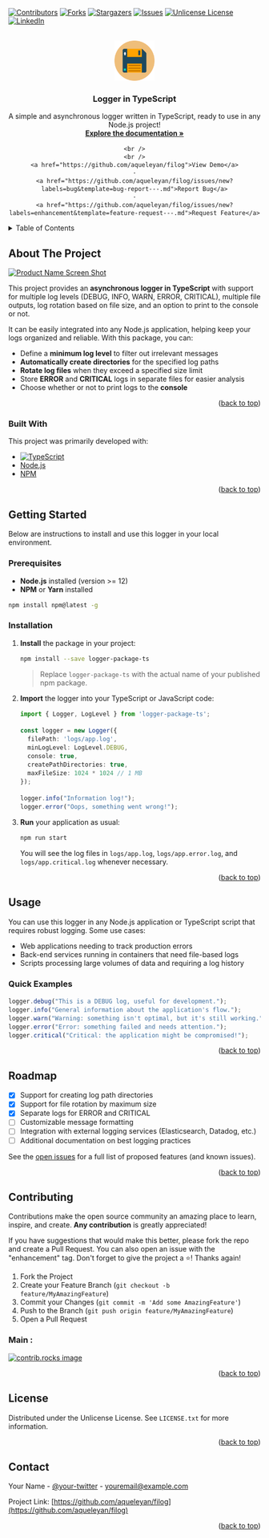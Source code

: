 <!-- Improved compatibility of back to top link: See: https://github.com/othneildrew/Best-README-Template/pull/73 -->
<a id="readme-top"></a>

<!-- PROJECT SHIELDS -->
<!--
*** Adjust the shield links and images according to your repository and needs
-->
[![Contributors][contributors-shield]][contributors-url]
[![Forks][forks-shield]][forks-url]
[![Stargazers][stars-shield]][stars-url]
[![Issues][issues-shield]][issues-url]
[![Unlicense License][license-shield]][license-url]
[![LinkedIn][linkedin-shield]][linkedin-url]


<!-- PROJECT LOGO -->
<br />
<div align="center">
  <!-- Replace the image with your own (optional) -->
  <a href="https://github.com/aqueleyan/filog">
    <img src="images/logo.png" alt="Logo" width="80" height="80">
  </a>

  <h3 align="center">Logger in TypeScript</h3>

  <p align="center">
    A simple and asynchronous logger written in TypeScript, ready to use in any Node.js project!
    <br />
    <a href="https://github.com/aqueleyan/filog"><strong>Explore the documentation »</strong></a>

    <br />
    <br />
    <a href="https://github.com/aqueleyan/filog">View Demo</a>
    ·
    <a href="https://github.com/aqueleyan/filog/issues/new?labels=bug&template=bug-report---.md">Report Bug</a>
    ·
    <a href="https://github.com/aqueleyan/filog/issues/new?labels=enhancement&template=feature-request---.md">Request Feature</a>
  </p>
</div>


<!-- TABLE OF CONTENTS -->
<details>
  <summary>Table of Contents</summary>
  <ol>
    <li>
      <a href="#about-the-project">About The Project</a>
      <ul>
        <li><a href="#built-with">Built With</a></li>
      </ul>
    </li>
    <li>
      <a href="#getting-started">Getting Started</a>
      <ul>
        <li><a href="#prerequisites">Prerequisites</a></li>
        <li><a href="#installation">Installation</a></li>
      </ul>
    </li>
    <li><a href="#usage">Usage</a></li>
    <li><a href="#roadmap">Roadmap</a></li>
    <li><a href="#contributing">Contributing</a></li>
    <li><a href="#license">License</a></li>
    <li><a href="#contact">Contact</a></li>
    <li><a href="#acknowledgments">Acknowledgments</a></li>
  </ol>
</details>


<!-- ABOUT THE PROJECT -->
## About The Project

[![Product Name Screen Shot][product-screenshot]](https://example.com)

This project provides an **asynchronous logger in TypeScript** with support for multiple log levels (DEBUG, INFO, WARN, ERROR, CRITICAL), multiple file outputs, log rotation based on file size, and an option to print to the console or not.

It can be easily integrated into any Node.js application, helping keep your logs organized and reliable. With this package, you can:

* Define a **minimum log level** to filter out irrelevant messages  
* **Automatically create directories** for the specified log paths  
* **Rotate log files** when they exceed a specified size limit  
* Store **ERROR** and **CRITICAL** logs in separate files for easier analysis  
* Choose whether or not to print logs to the **console**  

<p align="right">(<a href="#readme-top">back to top</a>)</p>


### Built With

This project was primarily developed with:

* [![TypeScript][typescript-shield]][typescript-url]
* [Node.js](https://nodejs.org)
* [NPM](https://www.npmjs.com/)

<p align="right">(<a href="#readme-top">back to top</a>)</p>


<!-- GETTING STARTED -->
## Getting Started

Below are instructions to install and use this logger in your local environment.

### Prerequisites

* **Node.js** installed (version >= 12)
* **NPM** or **Yarn** installed

```sh
npm install npm@latest -g
```

### Installation

1. **Install** the package in your project:
   ```sh
   npm install --save logger-package-ts
   ```
   > Replace `logger-package-ts` with the actual name of your published npm package.

2. **Import** the logger into your TypeScript or JavaScript code:
   ```ts
   import { Logger, LogLevel } from 'logger-package-ts';
   
   const logger = new Logger({
     filePath: 'logs/app.log',
     minLogLevel: LogLevel.DEBUG,
     console: true,
     createPathDirectories: true,
     maxFileSize: 1024 * 1024 // 1 MB
   });
   
   logger.info("Information log!");
   logger.error("Oops, something went wrong!");
   ```

3. **Run** your application as usual:
   ```sh
   npm run start
   ```
   You will see the log files in `logs/app.log`, `logs/app.error.log`, and `logs/app.critical.log` whenever necessary.

<p align="right">(<a href="#readme-top">back to top</a>)</p>


<!-- USAGE EXAMPLES -->
## Usage

You can use this logger in any Node.js application or TypeScript script that requires robust logging. Some use cases:

- Web applications needing to track production errors
- Back-end services running in containers that need file-based logs
- Scripts processing large volumes of data and requiring a log history

### Quick Examples

```ts
logger.debug("This is a DEBUG log, useful for development.");
logger.info("General information about the application's flow.");
logger.warn("Warning: something isn't optimal, but it's still working.");
logger.error("Error: something failed and needs attention.");
logger.critical("Critical: the application might be compromised!");
```

<p align="right">(<a href="#readme-top">back to top</a>)</p>


<!-- ROADMAP -->
## Roadmap

- [x] Support for creating log path directories
- [x] Support for file rotation by maximum size
- [x] Separate logs for ERROR and CRITICAL
- [ ] Customizable message formatting
- [ ] Integration with external logging services (Elasticsearch, Datadog, etc.)
- [ ] Additional documentation on best logging practices

See the [open issues](https://github.com/aqueleyan/filog/issues) for a full list of proposed features (and known issues).

<p align="right">(<a href="#readme-top">back to top</a>)</p>


<!-- CONTRIBUTING -->
## Contributing

Contributions make the open source community an amazing place to learn, inspire, and create. **Any contribution** is greatly appreciated!

If you have suggestions that would make this better, please fork the repo and create a Pull Request. You can also open an issue with the "enhancement" tag.
Don't forget to give the project a ⭐! Thanks again!

1. Fork the Project
2. Create your Feature Branch (`git checkout -b feature/MyAmazingFeature`)
3. Commit your Changes (`git commit -m 'Add some AmazingFeature'`)
4. Push to the Branch (`git push origin feature/MyAmazingFeature`)
5. Open a Pull Request

### Main :

<a href="https://github.com/aqueleyan/filog/graphs/contributors">
  <img src="https://contrib.rocks/image?repo=your-username/repo-name" alt="contrib.rocks image" />
</a>

<p align="right">(<a href="#readme-top">back to top</a>)</p>


<!-- LICENSE -->
## License

Distributed under the Unlicense License. See `LICENSE.txt` for more information.

<p align="right">(<a href="#readme-top">back to top</a>)</p>


<!-- CONTACT -->
## Contact

Your Name - [@your-twitter](https://twitter.com/aqueleNag) - youremail@example.com

Project Link: [https://github.com/aqueleyan/filog](https://github.com/aqueleyan/filog)

<p align="right">(<a href="#readme-top">back to top</a>)</p>


<!-- ACKNOWLEDGMENTS -->


<!-- MARKDOWN LINKS & IMAGES -->

<!-- Adjust the references below according to your project -->
[contributors-shield]: https://img.shields.io/github/contributors/aqueleyan/filog.svg?style=for-the-badge
[contributors-url]: https://github.com/aqueleyan/filog/graphs/contributors

[forks-shield]: https://img.shields.io/github/forks/aqueleyan/filog.svg?style=for-the-badge
[forks-url]: https://github.com/aqueleyan/filog/network/members

[stars-shield]: https://img.shields.io/github/stars/aqueleyan/filog.svg?style=for-the-badge
[stars-url]: https://github.com/aqueleyan/filog/stargazers

[issues-shield]: https://img.shields.io/github/issues/aqueleyan/filog.svg?style=for-the-badge
[issues-url]: https://github.com/aqueleyan/filog/issues

[license-shield]: https://img.shields.io/github/license/aqueleyan/filog.svg?style=for-the-badge
[license-url]: https://github.com/aqueleyan/filog/blob/master/LICENSE.txt

[linkedin-shield]: https://img.shields.io/badge/-LinkedIn-black.svg?style=for-the-badge&logo=linkedin&colorB=555
[linkedin-url]: https://linkedin.com/in/aqueleyan

[product-screenshot]: images/screenshot.png

[typescript-shield]: https://img.shields.io/badge/TypeScript-007ACC?style=for-the-badge&logo=typescript&logoColor=white
[typescript-url]: https://www.typescriptlang.org/

